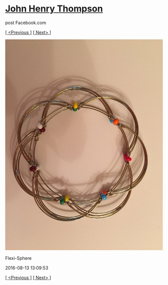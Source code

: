 # [John Henry Thompson](../README.md)
post Facebook.com

[[ <Previous ]](2016-08-13-3.md) [[ Next> ]](2016-08-13-5.md)

[![](../media/2016-08-13/Flexi-Sphere-3.jpg)](../README.md)

Flexi-Sphere

2016-08-13 13:09:53

[[ <Previous ]](2016-08-13-3.md) [[ Next> ]](2016-08-13-5.md)